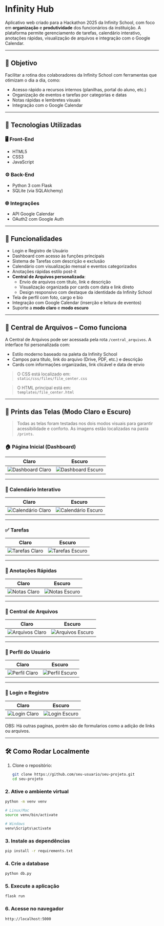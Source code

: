 # Infinity Hub

Aplicativo web criado para a Hackathon 2025 da Infinity School, com foco em **organização** e **produtividade** dos funcionários da instituição. A plataforma permite gerenciamento de tarefas, calendário interativo, anotações rápidas, visualização de arquivos e integração com o Google Calendar.

---

## 🎯 Objetivo

Facilitar a rotina dos colaboradores da Infinity School com ferramentas que otimizam o dia a dia, como:
- Acesso rápido a recursos internos (planilhas, portal do aluno, etc.)
- Organização de eventos e tarefas por categorias e datas
- Notas rápidas e lembretes visuais
- Integração com o Google Calendar

---

## 🚀 Tecnologias Utilizadas

### 🖥️ Front-End
- HTML5
- CSS3
- JavaScript

### ⚙️ Back-End
- Python 3 com Flask
- SQLite (via SQLAlchemy)

### 🌐 Integrações
- API Google Calendar
- OAuth2 com Google Auth

---

## 🔐 Funcionalidades

- Login e Registro de Usuário
- Dashboard com acesso às funções principais
- Sistema de Tarefas com descrição e exclusão
- Calendário com visualização mensal e eventos categorizados
- Anotações rápidas estilo post-it
- **Central de Arquivos personalizada**:
  - Envio de arquivos com título, link e descrição
  - Visualização organizada por cards com data e link direto
  - Design responsivo com destaque da identidade da Infinity School
- Tela de perfil com foto, cargo e bio
- Integração com Google Calendar (inserção e leitura de eventos)
- Suporte a **modo claro** e **modo escuro**

---

## 📂 Central de Arquivos – Como funciona

A Central de Arquivos pode ser acessada pela rota `/central_arquivos`. A interface foi personalizada com:

- Estilo moderno baseado na paleta da Infinity School
- Campos para título, link do arquivo (Drive, PDF, etc.) e descrição
- Cards com informações organizadas, link clicável e data de envio

> O CSS está localizado em:  
> `static/css/files/file_center.css`

> O HTML principal está em:  
> `templates/file_center.html`

---

## 🧠 Prints das Telas (Modo Claro e Escuro)

> Todas as telas foram testadas nos dois modos visuais para garantir acessibilidade e conforto. As imagens estão localizadas na pasta `/prints`.

### 🏠 Página Inicial (Dashboard)
| Claro | Escuro |
|-------|--------|
| ![Dashboard Claro](prints/print_dashboard_claro.png) | ![Dashboard Escuro](prints/print_dashboard_escuro.png) |

---

### 📅 Calendário Interativo
| Claro | Escuro |
|-------|--------|
| ![Calendário Claro](prints/print_calendar_claro.png) | ![Calendário Escuro](prints/print_calendar_escuro.png) |

---

### ✅ Tarefas
| Claro | Escuro |
|-------|--------|
| ![Tarefas Claro](prints/print_tarefas_claro.png) | ![Tarefas Escuro](prints/print_tarefas_escuro.png) |

---

### 🧠 Anotações Rápidas
| Claro | Escuro |
|-------|--------|
| ![Notas Claro](prints/print_flash_notes_claro.png) | ![Notas Escuro](prints/print_flash_notes_escuro.png) |

---

### 📂 Central de Arquivos
| Claro | Escuro |
|-------|--------|
| ![Arquivos Claro](prints/print_arquivos_claro.png) | ![Arquivos Escuro](prints/print_arquivos_escuro.png) |

---

### 👤 Perfil do Usuário
| Claro | Escuro |
|-------|--------|
| ![Perfil Claro](prints/print_perfil_claro.png) | ![Perfil Escuro](prints/print_perfil_escuro.png) |

---

### 🔐 Login e Registro
| Claro | Escuro |
|-------|--------|
| ![Login Claro](prints/print_login_claro.png) | ![Login Escuro](prints/print_login_escuro.png) |

OBS: Há outras paginas, porém são de formularios como a adição de links ou arquivos.

---

## 🛠️ Como Rodar Localmente

1. Clone o repositório:
   ```bash
   git clone https://github.com/seu-usuario/seu-projeto.git
   cd seu-projeto

### 2. Ative o ambiente virtual

```bash
python -m venv venv
```

```bash
# Linux/Mac
source venv/bin/activate
```

```bash
# Windows
venv\Scripts\activate
```

### 3. Instale as dependências

```bash
pip install -r requirements.txt
```

### 4. Crie a database
```bash
python db.py
```

### 5. Execute a aplicação

```bash
flask run
```

### 6. Acesse no navegador

```bash
http://localhost:5000
```



